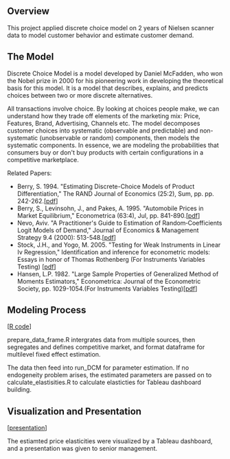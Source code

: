 ## Overview
This project applied discrete choice model on 2 years of Nielsen scanner data to model customer behavior and estimate customer demand.

## The Model
Discrete Choice Model is a model developed by Daniel McFadden, who won the Nobel prize in 2000 for his pioneering work in developing the theoretical basis for this model. It is a model that describes, explains, and predicts choices between two or more discrete alternatives. 

All transactions involve choice. By looking at choices people make, we can understand how they trade off elements of the marketing mix: Price, Features, Brand, Advertising, Channels etc. The model decomposes customer choices into systematic (observable and predictable) and non-systematic (unobservable or random) components, then models the systematic components. In essence, we are modeling the probabilities that consumers buy or don't buy products with certain configurations in a competitive marketplace.

Related Papers:
- Berry, S. 1994. "Estimating Discrete-Choice Models of Product Differentiation," The RAND Journal of Economics (25:2), Sum, pp. pp. 242-262.[[pdf](https://github.com/rliiu/DCM/blob/master/Ref/Estimating%20Discrete-Choice%20Models%20of%20Product%20Differentiation.pdf)]
- Berry, S., Levinsohn, J., and Pakes, A. 1995. "Automobile Prices in Market Equilibrium," Econometrica (63:4), Jul, pp. 841-890.[[pdf](https://github.com/rliiu/DCM/blob/master/Ref/Automobile%20Prices%20in%20Market%20Equilibrium.pdf)]
- Nevo, Aviv. "A Practitioner's Guide to Estimation of Random‐Coefficients Logit Models of Demand," Journal of Economics & Management Strategy 9.4 (2000): 513-548.[[pdf](https://github.com/rliiu/DCM/blob/master/Ref/A%20Practitioner's%20Guide%20to%20Estimation%20of%20Random%E2%80%90Coefficients%20Logit%20Models%20of%20Demand.pdf)]
- Stock, J.H., and Yogo, M. 2005. "Testing for Weak Instruments in Linear Iv Regression," Identification and inference for econometric models: Essays in honor of Thomas Rothenberg (For Instruments Variables Testing) [[pdf](https://github.com/rliiu/DCM/blob/master/Ref/Testing%20for%20Weak%20Instruments%20in%20Linear%20Iv%20Regression.pdf)]
- Hansen, L.P. 1982. "Large Sample Properties of Generalized Method of Moments Estimators," Econometrica: Journal of the Econometric Society, pp. 1029-1054.(For Instruments Variables Testing)[[pdf](https://github.com/rliiu/DCM/blob/master/Ref/Large%20Sample%20Properties%20of%20Generalized%20Method%20of%20Moments%20Estimators.pdf)]

## Modeling Process
[[R code](https://github.com/rliiu/DCM/tree/master/Modeling)]

prepare_data_frame.R intergrates data from multiple sources, then segregates and defines competitive market, and format dataframe for multilevel fixed effect estimation.

The data then feed into run_DCM for parameter estimation. If no endogeneity problem arises, the estimated parameters are passed on to calculate_elastisities.R to calculate elasticties for Tableau dashboard building.



 ## Visualization and Presentation 
 [[presentation](https://www.dropbox.com/home/Public?preview=Presentation.pdf)]
 
The estiamted price elasticities were visualized by a Tableau dashboard, and a presentation was given to senior management.
